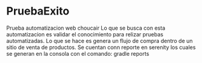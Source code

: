 # PruebaExito
Prueba automatizacion web choucair
Lo que se busca con esta automatizacion es validar el conocimiento para relizar pruebas automatizadas.
Lo que se hace es genera un flujo de compra dentro de un sitio de venta de productos.
Se cuentan conn reporte en serenity los cuales se generan en la consola con el comando: gradle reports
